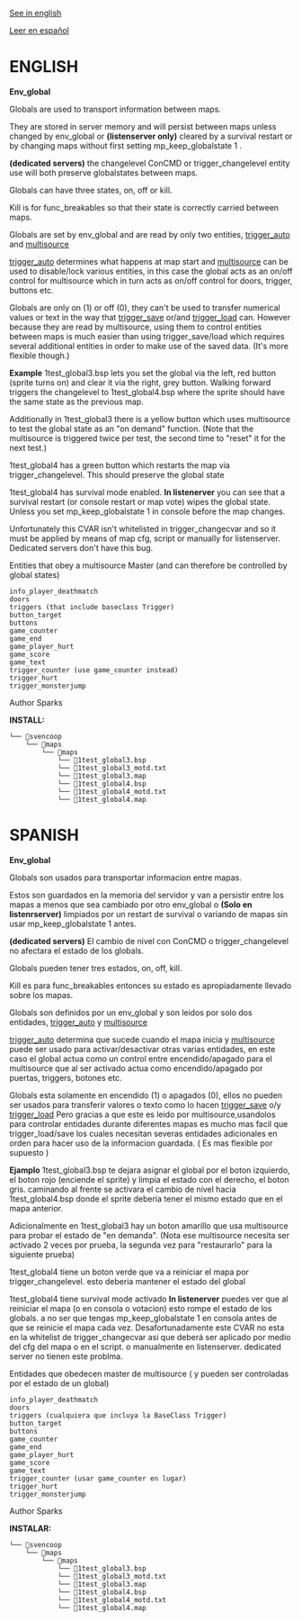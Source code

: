 [See in english](#english)

[Leer en español](#spanish)

# ENGLISH

**Env_global**

Globals are used to transport information between maps. 

They are stored in server memory and will persist between maps unless changed by env_global or **(listenserver only)** cleared by a survival restart or by changing maps without first setting mp_keep_globalstate 1 .

**(dedicated servers)** the changelevel ConCMD or trigger_changelevel entity use will both preserve globalstates between maps.

Globals can have three states, on, off or kill.

Kill is for func_breakables so that their state is correctly carried between maps.

Globals are set by env_global and are read by only two entities, [trigger_auto](https://sites.google.com/site/svenmanor/entguide/trigger_auto) and [multisource](https://sites.google.com/site/svenmanor/entguide/multisource)

[trigger_auto](https://sites.google.com/site/svenmanor/entguide/trigger_auto) determines what happens at map start and [multisource](https://sites.google.com/site/svenmanor/entguide/multisource) can be used to disable/lock various entities, in this case the global acts as an on/off control for multisource which in turn acts as on/off control for doors, trigger, buttons etc.

Globals are only on (1) or off (0), they can't be used to transfer numerical values or text in the way that [trigger_save](https://sites.google.com/site/svenmanor/entguide/trigger_save) or/and [trigger_load](https://sites.google.com/site/svenmanor/entguide/trigger_load) can.
However because they are read by multisource, using them to control entities between maps is much easier than using trigger_save/load which requires several additional entities in order to make use of the saved data. (It's more flexible though.)

**Example**
1test_global3.bsp lets you set the global via the left, red button (sprite turns on) and clear it via the right, grey button. Walking forward triggers the changelevel to 1test_global4.bsp where the sprite should have the same state as the previous map.

Additionally in 1test_global3 there is a yellow button which uses multisource to test the global state as an "on demand" function. (Note that the multisource is triggered twice per test, the second time to "reset" it for the next test.)

1test_global4 has a green button which restarts the map via trigger_changelevel. This should preserve the global state

1test_global4 has survival mode enabled. **In listenerver** you can see that a survival restart (or console restart or map vote) wipes the global state.
Unless you set mp_keep_globalstate 1 in console before the map changes.

Unfortunately this CVAR isn't whitelisted in trigger_changecvar and so it must be applied by means of map cfg, script or manually for listenserver. Dedicated servers don't have this bug. 

Entities that obey a multisource Master (and can therefore be controlled by global states)
```
info_player_deathmatch
doors
triggers (that include baseclass Trigger)
button_target
buttons
game_counter
game_end
game_player_hurt
game_score
game_text
trigger_counter (use game_counter instead)
trigger_hurt
trigger_monsterjump
```

Author Sparks

**INSTALL:**
```
└── 📁svencoop
    └── 📁maps
        └── 📁maps
            └── 📄1test_global3.bsp
            └── 📄1test_global3_motd.txt
            └── 📄1test_global3.map
            └── 📄1test_global4.bsp
            └── 📄1test_global4_motd.txt
            └── 📄1test_global4.map
```

# SPANISH

**Env_global**

Globals son usados para transportar informacion entre mapas.

Estos son guardados en la memoria del servidor y van a persistir entre los mapas a menos que sea cambiado por otro env_global o **(Solo en listenrserver)** limpiados por un restart de survival o variando de mapas sin usar mp_keep_globalstate 1 antes.

**(dedicated servers)** El cambio de nivel con ConCMD o trigger_changelevel no afectara el estado de los globals.

Globals pueden tener tres estados, on, off, kill.

Kill es para func_breakables entonces su estado es apropiadamente llevado sobre los mapas.

Globals son definidos por un env_global y son leidos por solo dos entidades, [trigger_auto](https://sites.google.com/site/svenmanor/entguide/trigger_auto) y [multisource](https://sites.google.com/site/svenmanor/entguide/multisource)

[trigger_auto](https://sites.google.com/site/svenmanor/entguide/trigger_auto) determina que sucede cuando el mapa inicia y [multisource](https://sites.google.com/site/svenmanor/entguide/multisource) puede ser usado para activar/desactivar otras varias entidades, en este caso el global actua como un control entre encendido/apagado para el multisource que al ser activado actua como encendido/apagado por puertas, triggers, botones etc.

Globals esta solamente en encendido (1) o apagados (0), ellos no pueden ser usados para transferir valores o texto como lo hacen [trigger_save](https://sites.google.com/site/svenmanor/entguide/trigger_save) o/y [trigger_load](https://sites.google.com/site/svenmanor/entguide/trigger_load)
Pero gracias a que este es leido por multisource,usandolos para controlar entidades durante diferentes mapas es mucho mas facil que trigger_load/save los cuales necesitan severas entidades adicionales en orden para hacer uso de la informacion guardada. ( Es mas flexible por supuesto )

**Ejamplo**
1test_global3.bsp te dejara asignar el global por el boton izquierdo, el boton rojo (enciende el sprite) y limpia el estado con el derecho, el boton gris. caminando al frente se activara el cambio de nivel hacia 1test_global4.bsp donde el sprite deberia tener el mismo estado que en el mapa anterior.

Adicionalmente en 1test_global3 hay un boton amarillo que usa multisource para probar el estado de "en demanda". (Nota ese multisource necesita ser activado 2 veces por prueba, la segunda vez para "restaurarlo" para la siguiente prueba)

1test_global4 tiene un boton verde que va a reiniciar el mapa por trigger_changelevel. esto deberia mantener el estado del global

1test_global4 tiene survival mode activado **In listenerver** puedes ver que al reiniciar el mapa (o en consola o votacion) esto rompe el estado de los globals. a no ser que tengas mp_keep_globalstate 1 en consola antes de que se reinicie el mapa cada vez.
Desafortunadamente este CVAR no esta en la whitelist de trigger_changecvar asi que deberá ser aplicado por medio del cfg del mapa o en el script. o manualmente en listenserver. dedicated server no tienen este problma.

Entidades que obedecen master de multisource ( y pueden ser controladas por el estado de un global)
```
info_player_deathmatch
doors
triggers (cualquiera que incluya la BaseClass Trigger)
button_target
buttons
game_counter
game_end
game_player_hurt
game_score
game_text
trigger_counter (usar game_counter en lugar)
trigger_hurt
trigger_monsterjump
```

Author Sparks

**INSTALAR:**
```
└── 📁svencoop
    └── 📁maps
        └── 📁maps
            └── 📄1test_global3.bsp
            └── 📄1test_global3_motd.txt
            └── 📄1test_global3.map
            └── 📄1test_global4.bsp
            └── 📄1test_global4_motd.txt
            └── 📄1test_global4.map
```